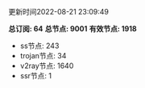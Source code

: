 更新时间2022-08-21 23:09:49

**总订阅: 64**
**总节点: 9001**
**有效节点: 1918**
- ss节点: 243
- trojan节点: 34
- v2ray节点: 1640
- ssr节点: 1
